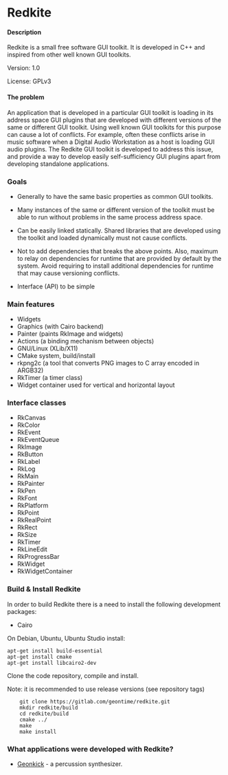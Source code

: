 # Redkite

#### Description

Redkite is a small free software GUI toolkit.
It is developed in C++ and inspired from other
well known GUI toolkits.

Version: 1.0

License: GPLv3

#### The problem

An application that is developed in a particular GUI toolkit is loading
in its address space GUI plugins that are developed with different versions
of the same or different GUI toolkit. Using well known GUI toolkits for this
purpose can cause a lot of conflicts. For example, often these conflicts arise
in music software when a Digital Audio Workstation as a host is loading GUI
audio plugins. The Redkite GUI toolkit is developed to address
this issue, and provide a way to develop easily self-sufficiency
GUI plugins apart from developing standalone applications.

### Goals

 * Generally to have the same basic properties as common GUI toolkits.

 * Many instances of the same or different version of the toolkit must be able
   to run without problems in the same process address space.

 * Can be easily linked statically. Shared libraries that are developed
   using the toolkit and loaded dynamically must not cause conflicts.

 * Not to add dependencies that breaks the above points. Also, maximum
   to relay on dependencies for runtime that are provided by default
   by the system. Avoid requiring to install additional dependencies
   for runtime that may cause versioning conflicts.

 * Interface (API) to be simple

### Main features

* Widgets
* Graphics (with Cairo backend)
* Painter (paints RkImage and widgets)
* Actions (a binding mechanism between objects)
* GNU/Linux (XLib/X11)
* CMake system, build/install
* rkpng2c (a tool that converts PNG images to C array encoded in ARGB32)
* RkTimer (a timer class)
* Widget container used for vertical and horizontal layout

### Interface classes

* RkCanvas
* RkColor
* RkEvent
* RkEventQueue
* RkImage
* RkButton
* RkLabel
* RkLog
* RkMain
* RkPainter
* RkPen
* RkFont
* RkPlatform
* RkPoint
* RkRealPoint
* RkRect
* RkSize
* RkTimer
* RkLineEdit
* RkProgressBar
* RkWidget
* RkWidgetContainer

### Build & Install Redkite

In order to build Redkite there is a need to install the following development packages:

* Cairo

On Debian, Ubuntu, Ubuntu Studio install:

    apt-get install build-essential
    apt-get install cmake
    apt-get install libcairo2-dev

Clone the code repository, compile and install.

Note: it is recommended to use release versions (see repository tags)

        git clone https://gitlab.com/geontime/redkite.git
        mkdir redkite/build
        cd redkite/build
        cmake ../
        make
        make install

### What applications were developed with Redkite?

* [Geonkick](https://gitlab.com/geontime/geonkick) - a percussion synthesizer.

